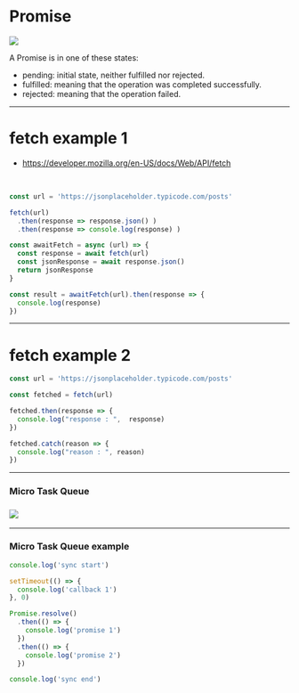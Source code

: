 # Promise

![](/images/Promise/1.png)


A Promise is in one of these states:

- pending: initial state, neither fulfilled nor rejected.
- fulfilled: meaning that the operation was completed successfully.
- rejected: meaning that the operation failed.


---

# fetch example 1

- https://developer.mozilla.org/en-US/docs/Web/API/fetch

<br>

```javascript
const url = 'https://jsonplaceholder.typicode.com/posts'

fetch(url)
  .then(response => response.json() )
  .then(response => console.log(response) )

const awaitFetch = async (url) => {
  const response = await fetch(url)
  const jsonResponse = await response.json()
  return jsonResponse
}

const result = awaitFetch(url).then(response => {
  console.log(response)
})
```

---

# fetch example 2 

```javascript
const url = 'https://jsonplaceholder.typicode.com/posts'

const fetched = fetch(url)

fetched.then(response => {
  console.log("response : ",  response)
})

fetched.catch(reason => {
  console.log("reason : ", reason)
})
```

---

### Micro Task Queue

### ![](/images/micro-task-queue.gif)

---

### Micro Task Queue example

```javascript
console.log('sync start')

setTimeout(() => {
  console.log('callback 1')
}, 0)

Promise.resolve()
  .then(() => {
    console.log('promise 1')
  })
  .then(() => {
    console.log('promise 2')
  })

console.log('sync end')
```



